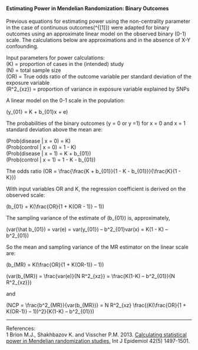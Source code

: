 #### Estimating Power in Mendelian Randomization: Binary Outcomes

Previous equations for estimating power using the non-centrality parameter in the case of continuous outcomes\(^{[1]}\) were adapted for binary outcomes using an approximate linear model on the observed binary (0-1) scale. The calculations below are approximations and in the absence of X-Y confounding.

Input parameters for power calculations:  
\(K\) = proportion of cases in the (intended) study  
\(N\) = total sample size  
\(OR\) = True odds ratio of the outcome variable per standard deviation of the exposure variable  
\(R^2_{xz}\) = proportion of variance in exposure variable explained by SNPs

A linear model on the 0-1 scale in the population:

\(y_{01} = K + b_{01}x + e\)

The probabilities of the binary outcomes (y = 0 or y =1) for x = 0 and x = 1 standard deviation above the mean are:

\(Prob(disease | x = 0) = K\)  
\(Prob(control | x = 0) = 1 - K\)  
\(Prob(disease | x = 1) = K + b_{01}\)  
\(Prob(control | x = 1) = 1 - K - b_{01}\)

The odds ratio \(OR = \frac{\frac{K + b_{01}}{1 - K - b_{01}}}{\frac{K}{1 - K}}\)

With input variables OR and K, the regression coefficient is derived on the observed scale:

\(b_{01} = K(\frac{OR}{1 + K(OR - 1)} – 1)\)

The sampling variance of the estimate of \(b_{01}\) is, approximately,  

\(var(\hat b_{01}) = var(e) = var(y_{01})  –  b^2_{01}var(x) = K(1 - K)  –  b^2_{01}\)

So the mean and sampling variance of the MR estimator on the linear scale are:

\(b_{MR} = K(\frac{OR}{1 + K(OR-1)} – 1)\)

\(var(b_{MR}) = \frac{var(e)}{N R^2_{xz}} = \frac{K(1-K) – b^2_{01}}{N R^2_{xz}}\)

and

\(NCP = \frac{b^2_{MR}}{var(b_{MR})} = N R^2_{xz} \frac{(K(\frac{OR}{1 + K(OR-1)} – 1))^2}{K(1-K) – b^2_{01}}\)

---

References:  
1 Brion M.J., Shakhbazov K. and Visscher P.M. 2013. [Calculating statistical power in Mendelian randomization studies.](http://ije.oxfordjournals.org/content/42/5/1497.abstract) Int J Epidemiol 42(5) 1497-1501.
